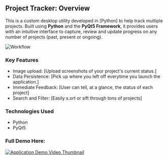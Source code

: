 ## Project Tracker: Overview

This is a custom desktop utility developed in [Python] to help track multiple projects. Built using **Python** and the **PyQt5 Framework**, it provides users with an intuitive interface to capture, review and update progress on any number of projects (past, present or ongoing).


![Workflow](https://github.com/user-attachments/assets/2523f6ff-0bde-47ed-85ec-4e8b55cf2fda)

### Key Features
*   Image upload: [Upload screenshots of your project's current status.]
*   Data Persistence: [Pick up where you left off everytime you launch the application.]
*   Immediate Feedback: [User can tell, at a glance, the status of each project]
*   Search and Filter: [Easily s.ort or sift through tons of projects]

### Technologies Used
* Python
* PyQt5

### Full Demo Here:
[![Application Demo Video Thumbnail](https://i9.ytimg.com/vi_webp/r3RtaS9o98k/mqdefault.webp?v=6806b5fc&sqp=CNjxmsAG&rs=AOn4CLCj5p-m_6ZIbt8LSzxLvoF9oCBhXg)](https://www.youtube.com/watch?v=https://youtu.be/r3RtaS9o98k)
